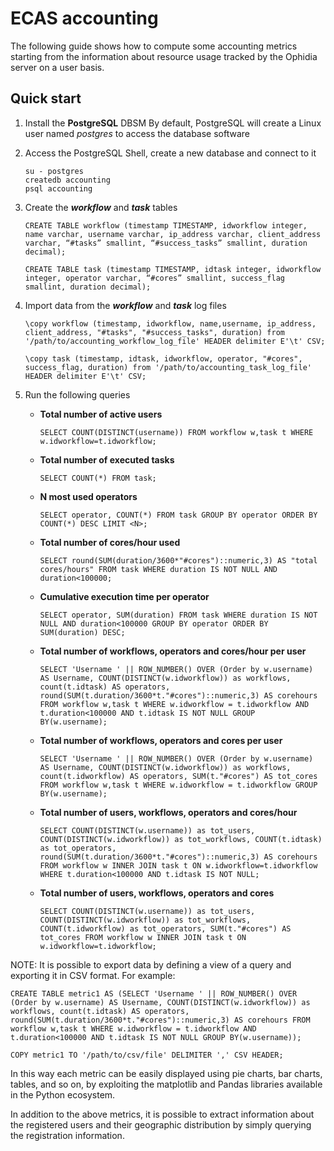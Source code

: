 ECAS accounting
=
The following guide shows how to compute some accounting metrics starting from the information about resource usage tracked by the Ophidia server on a user basis.

Quick start
------------------
1. Install the **PostgreSQL** DBSM
By default, PostgreSQL will create a Linux user named *postgres* to access the database software
2. Access the PostgreSQL Shell, create a new database and connect to it
	```
	su - postgres
	createdb accounting
	psql accounting
	```
3. Create the ***workflow*** and ***task*** tables
	```
	CREATE TABLE workflow (timestamp TIMESTAMP, idworkflow integer, name varchar, username varchar, ip_address varchar, client_address varchar, “#tasks” smallint, “#success_tasks” smallint, duration decimal);
	```
	```
	CREATE TABLE task (timestamp TIMESTAMP, idtask integer, idworkflow integer, operator varchar, “#cores” smallint, success_flag smallint, duration decimal);
	```

4. Import data from the ***workflow*** and ***task*** log files
	```
	\copy workflow (timestamp, idworkflow, name,username, ip_address, client_address, "#tasks", "#success_tasks", duration) from '/path/to/accounting_workflow_log_file' HEADER delimiter E'\t' CSV;
	```		
	```
	\copy task (timestamp, idtask, idworkflow, operator, "#cores", success_flag, duration) from '/path/to/accounting_task_log_file' HEADER delimiter E'\t' CSV;
	```
5. Run the following queries
	* **Total number of active users**
		```
		SELECT COUNT(DISTINCT(username)) FROM workflow w,task t WHERE w.idworkflow=t.idworkflow;
		```
	* **Total number of executed tasks**
		```
		SELECT COUNT(*) FROM task;
		```
  
	* **N most used operators**
		```
		SELECT operator, COUNT(*) FROM task GROUP BY operator ORDER BY COUNT(*) DESC LIMIT <N>;
		```
  
	* **Total number of cores/hour used**
		```
		SELECT round(SUM(duration/3600*"#cores")::numeric,3) AS "total cores/hours" FROM task WHERE duration IS NOT NULL AND duration<100000;
		```

	* **Cumulative execution time per operator**
		```
		SELECT operator, SUM(duration) FROM task WHERE duration IS NOT NULL AND duration<100000 GROUP BY operator ORDER BY SUM(duration) DESC;
		```

	* **Total number of workflows, operators and cores/hour per user**
		```
		SELECT 'Username ' || ROW_NUMBER() OVER (Order by w.username) AS Username, COUNT(DISTINCT(w.idworkflow)) as workflows, count(t.idtask) AS operators, round(SUM(t.duration/3600*t."#cores")::numeric,3) AS corehours FROM workflow w,task t WHERE w.idworkflow = t.idworkflow AND t.duration<100000 AND t.idtask IS NOT NULL GROUP BY(w.username);
		```

	* **Total number of workflows, operators and cores per user**
		```
		SELECT 'Username ' || ROW_NUMBER() OVER (Order by w.username) AS Username, COUNT(DISTINCT(w.idworkflow)) as workflows, count(t.idworkflow) AS operators, SUM(t."#cores") AS tot_cores FROM workflow w,task t WHERE w.idworkflow = t.idworkflow GROUP BY(w.username);
		```

	* **Total number of users, workflows, operators and cores/hour**
		```
		SELECT COUNT(DISTINCT(w.username)) as tot_users, COUNT(DISTINCT(w.idworkflow)) as tot_workflows, COUNT(t.idtask) as tot_operators, round(SUM(t.duration/3600*t."#cores")::numeric,3) AS corehours FROM workflow w INNER JOIN task t ON w.idworkflow=t.idworkflow WHERE t.duration<100000 AND t.idtask IS NOT NULL;
		```
	 * **Total number of users, workflows, operators and cores**
		```
		SELECT COUNT(DISTINCT(w.username)) as tot_users, COUNT(DISTINCT(w.idworkflow)) as tot_workflows, COUNT(t.idworkflow) as tot_operators, SUM(t."#cores") AS tot_cores FROM workflow w INNER JOIN task t ON w.idworkflow=t.idworkflow;
		```


NOTE: It is possible to export data by defining a view of a query and exporting it in CSV format. For example:
```
CREATE TABLE metric1 AS (SELECT 'Username ' || ROW_NUMBER() OVER (Order by w.username) AS Username, COUNT(DISTINCT(w.idworkflow)) as workflows, count(t.idtask) AS operators, round(SUM(t.duration/3600*t."#cores")::numeric,3) AS corehours FROM workflow w,task t WHERE w.idworkflow = t.idworkflow AND t.duration<100000 AND t.idtask IS NOT NULL GROUP BY(w.username));
```
```
COPY metric1 TO '/path/to/csv/file' DELIMITER ',' CSV HEADER;
```
In this way each metric can be easily displayed using pie charts, bar charts, tables, and so on,
by exploiting the matplotlib and Pandas libraries available in the Python ecosystem.

In addition to the above metrics, it is possible to extract information about the registered users and their geographic distribution by simply querying the registration information.
